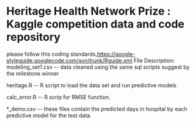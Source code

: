 Heritage Health Network Prize : Kaggle competition data and code repository
===========================================================================
please follow this coding standards,https://google-styleguide.googlecode.com/svn/trunk/Rguide.xml
File Description:
modeling_set1.csv -- data cleaned using the same sql scripts suggest by the milestone winner

heritage.R -- R script to load the data set and run predictive models

calc_error.R -- R scrip for RMSE function.

*_demo.csv -- these files contain the predicted days in hospital by each predictive model for the test data.


